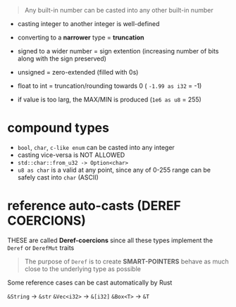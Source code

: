 
> Any built-in number can be casted into any other built-in number


- casting integer to another integer is well-defined
- converting to a **narrower** type = **truncation**
- signed to a wider number = sign extention (increasing number of bits along with the sign preserved)
- unsigned = zero-extended (filled with 0s)


- float to int = truncation/rounding towards 0 ( `-1.99 as i32` = -1)
- if value is too larg, the MAX/MIN is produced (`1e6 as u8` = 255)


# compound types

- `bool`, `char`, `c-like enum`  can be casted into any integer
- casting vice-versa is NOT ALLOWED
- `std::char::from_u32 -> Option<char>`
- `u8 as char` is a valid at any point, since any of 0-255 range can be safely cast into `char` (ASCII)



# reference auto-casts (DEREF COERCIONS)

THESE are called **Deref-coercions**
since all these types implement the `Deref` or `DerefMut` traits

> The purpose of `Deref` is to create **SMART-POINTERS** behave as much close to the underlying type as possible


Some reference cases can be cast automatically by Rust

`&String` -> `&str`
`&Vec<i32>` -> `&[i32]`
`&Box<T>` -> `&T`
